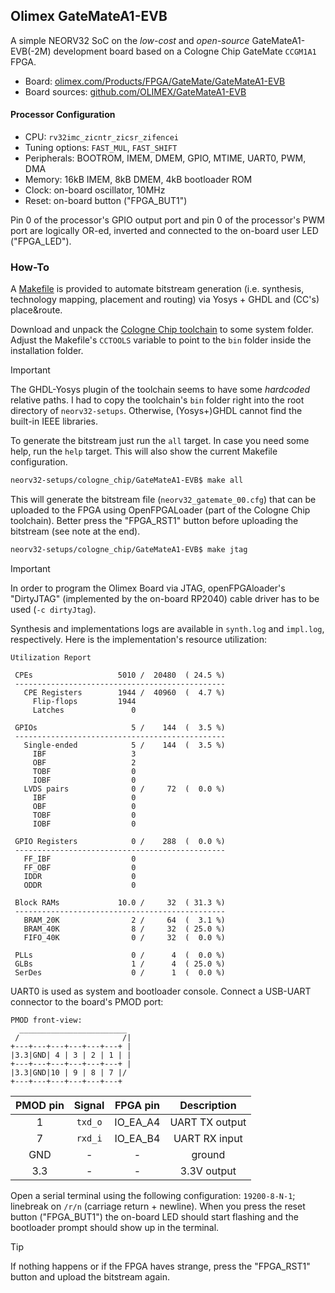## Olimex GateMateA1-EVB

A simple NEORV32 SoC on the _low-cost_ and _open-source_ GateMateA1-EVB(-2M) development board
based on a Cologne Chip GateMate `CCGM1A1` FPGA.

* Board: [olimex.com/Products/FPGA/GateMate/GateMateA1-EVB](https://www.olimex.com/Products/FPGA/GateMate/GateMateA1-EVB)
* Board sources: [github.com/OLIMEX/GateMateA1-EVB](https://github.com/OLIMEX/GateMateA1-EVB)

#### Processor Configuration

* CPU: `rv32imc_zicntr_zicsr_zifencei`
* Tuning options: `FAST_MUL`, `FAST_SHIFT`
* Peripherals: BOOTROM, IMEM, DMEM, GPIO, MTIME, UART0, PWM, DMA
* Memory: 16kB IMEM, 8kB DMEM, 4kB bootloader ROM
* Clock: on-board oscillator, 10MHz
* Reset: on-board button ("FPGA_BUT1")

Pin 0 of the processor's GPIO output port and pin 0 of the processor's PWM port are logically OR-ed,
inverted and connected to the on-board user LED ("FPGA_LED").

### How-To

A [Makefile](Makefile) is provided to automate bitstream generation (i.e. synthesis, technology mapping, placement and routing)
via Yosys + GHDL and (CC's) place&route.

Download and unpack the [Cologne Chip toolchain](https://www.colognechip.com/programmable-logic/gatemate/gatemate-download)
to some system folder. Adjust the Makefile's `CCTOOLS` variable to point to the `bin` folder inside the installation folder.

> [!IMPORTANT]
> The GHDL-Yosys plugin of the toolchain seems to have some _hardcoded_ relative paths. I had to copy the toolchain's `bin`
folder right into the root directory of `neorv32-setups`. Otherwise, (Yosys+)GHDL cannot find the built-in
IEEE libraries.

To generate the bitstream just run the `all` target. In case you need some help, run the `help` target.
This will also show the current Makefile configuration.

```bash
neorv32-setups/cologne_chip/GateMateA1-EVB$ make all
```

This will generate the bitstream file (`neorv32_gatemate_00.cfg`) that can be uploaded to the FPGA using OpenFPGALoader
(part of the Cologne Chip toolchain). Better press the "FPGA_RST1" button before uploading the bitstream (see note at the end).

```bash
neorv32-setups/cologne_chip/GateMateA1-EVB$ make jtag
```

> [!IMPORTANT]
> In order to program the Olimex Board via JTAG, openFPGAloader's "DirtyJTAG" (implemented by the on-board RP2040)
cable driver has to be used (`-c dirtyJtag`).

Synthesis and implementations logs are available in `synth.log` and `impl.log`, respectively. Here is the implementation's
resource utilization:

```
Utilization Report

 CPEs                   5010 /  20480  ( 24.5 %)
 -----------------------------------------------
   CPE Registers        1944 /  40960  (  4.7 %)
     Flip-flops         1944
     Latches               0

 GPIOs                     5 /    144  (  3.5 %)
 -----------------------------------------------
   Single-ended            5 /    144  (  3.5 %)
     IBF                   3
     OBF                   2
     TOBF                  0
     IOBF                  0
   LVDS pairs              0 /     72  (  0.0 %)
     IBF                   0
     OBF                   0
     TOBF                  0
     IOBF                  0

 GPIO Registers            0 /    288  (  0.0 %)
 -----------------------------------------------
   FF_IBF                  0
   FF_OBF                  0
   IDDR                    0
   ODDR                    0

 Block RAMs             10.0 /     32  ( 31.3 %)
 -----------------------------------------------
   BRAM_20K                2 /     64  (  3.1 %)
   BRAM_40K                8 /     32  ( 25.0 %)
   FIFO_40K                0 /     32  (  0.0 %)

 PLLs                      0 /      4  (  0.0 %)
 GLBs                      1 /      4  ( 25.0 %)
 SerDes                    0 /      1  (  0.0 %)
```

UART0 is used as system and bootloader console. Connect a USB-UART connector to the board's PMOD port:

```schematic
PMOD front-view:
  ________________________
 /                       /|
+---+---+---+---+---+---+ |
|3.3|GND| 4 | 3 | 2 | 1 | |
+---+---+---+---+---+---+ |
|3.3|GND|10 | 9 | 8 | 7 |/
+---+---+---+---+---+---+
```

| PMOD pin | Signal  | FPGA pin | Description    |
|:--------:|:-------:|:--------:|:--------------:|
| 1        | `txd_o` | IO_EA_A4 | UART TX output |
| 7        | `rxd_i` | IO_EA_B4 | UART RX input  |
| GND      | -       | -        | ground         |
| 3.3      | -       | -        | 3.3V output    |

Open a serial terminal using the following configuration: `19200-8-N-1`; linebreak on `/r/n` (carriage return + newline).
When you press the reset button ("FPGA_BUT1") the on-board LED should start flashing and the bootloader prompt
should show up in the terminal.

> [!TIP]
> If nothing happens or if the FPGA haves strange, press the "FPGA_RST1" button and upload the bitstream again.
